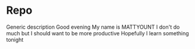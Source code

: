# Repo
Generic description
Good evening
My name is MATTYOUNT
I don't do much but I should want to be more productive
Hopefully I learn something tonight
